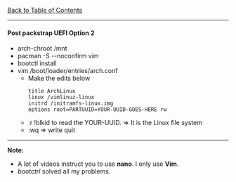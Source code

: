 [Back to Table of Contents](../README.md)
***

#### Post packstrap UEFI Option __2__
* arch-chroot /mnt
* pacman -S --noconfirm vim
* bootctl install
* vim /boot/loader/entries/arch.conf
  * Make the edits below
    ```
    title ArchLinux
    linux /vimlinuz-linux
    initrd /initramfs-linux.img
    options root=PARTUUID=YOUR-UUID-GOES-HERE rw
    ```
  * :r !blkid to read the YOUR-UUID.  => It is the Linux file system
  * :wq => write quit

---
__Note:__ 
* A lot of videos instruct you to use **nano**.  I only use **Vim**.
* *bootctrl* solved all my problems.

